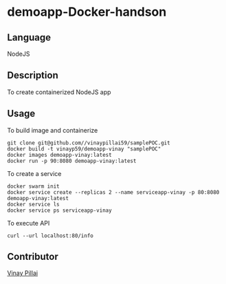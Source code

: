 # demoapp-Docker-handson
## Language
NodeJS

## Description
To create containerized NodeJS app

## Usage
To build image and containerize
```
git clone git@github.com//vinaypillai59/samplePOC.git
docker build -t vinayp59/demoapp-vinay "samplePOC"
docker images demoapp-vinay:latest
docker run -p 90:8080 demoapp-vinay:latest
```

To create a service
```
docker swarm init
docker service create --replicas 2 --name serviceapp-vinay -p 80:8080 demoapp-vinay:latest
docker service ls
docker service ps serviceapp-vinay
```

To execute API
```
curl --url localhost:80/info
```



## Contributor

[Vinay Pillai][Vinay]

[Vinay]: mailto:Vinay.Pillai@anz.com
